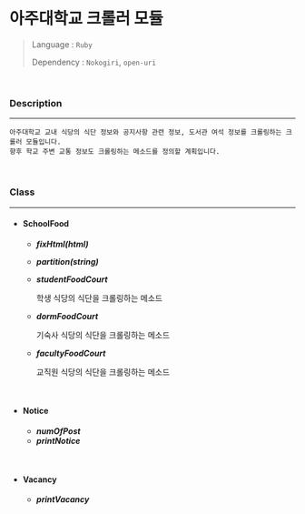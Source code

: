 # 아주대학교 크롤러 모듈

> Language : `Ruby`
>
> Dependency : `Nokogiri`, `open-uri`

<br />

### Description

------

~~~
아주대학교 교내 식당의 식단 정보와 공지사항 관련 정보, 도서관 여석 정보를 크롤링하는 크롤러 모듈입니다.
향후 학교 주변 교통 정보도 크롤링하는 메소드를 정의할 계획입니다.
~~~

<br />

### Class

------

- #### SchoolFood

  - ***fixHtml(html)***

  - ***partition(string)***

  - ***studentFoodCourt***

    학생 식당의 식단을 크롤링하는 메소드

  - ***dormFoodCourt***

    기숙사 식당의 식단을 크롤링하는 메소드

  - ***facultyFoodCourt***

    교직원 식당의 식단을 크롤링하는 메소드

<br />

- #### Notice

  - ***numOfPost***
  - ***printNotice***

<br />

- #### Vacancy

  - ***printVacancy***
  
  

